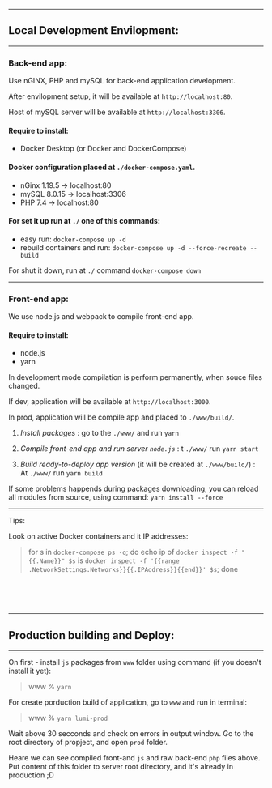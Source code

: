 ********************************

## Local Development Envilopment:

********************************

### Back-end app:

Use nGINX, PHP and mySQL for back-end application development.

After envilopment setup, it will be available at `http://localhost:80`.

Host of mySQL server will be available at `http://localhost:3306`.

#### Require to install:
* Docker Desktop (or Docker and DockerCompose)

#### Docker configuration placed at `./docker-compose.yaml`. 
* nGinx 1.19.5    -> localhost:80
* mySQL 8.0.15    -> localhost:3306
* PHP 7.4         -> localhost:80

#### For set it up run at `./` one of this commands:
* easy run: `docker-compose up -d`
* rebuild containers and run: `docker-compose up -d --force-recreate --build`

For shut it down, run at `./` command `docker-compose down`

********************************

### Front-end app:

We use node.js and webpack to compile front-end app.

#### Require to install:
* node.js
* yarn

In development mode compilation is perform permanently, when souce files changed.

If dev, application will be available at `http://localhost:3000`.

In prod, application will be compile app and placed to `./www/build/`.

1. *Install packages* : go to the `./www/` and run `yarn`

2. *Compile front-end app and run server `node.js`* : t `./www/` run `yarn start`

3. *Build ready-to-deploy app version* (it will be created at `./www/build/`) : At `./www/` run `yarn build`

If some problems happends during packages downloading, you can reload all modules from source, using command: `yarn install --force`



********************************



Tips:

Look on active Docker containers and it IP addresses:
> for s in `docker-compose ps -q`; do echo ip of `docker inspect -f "{{.Name}}" $s` is `docker inspect -f '{{range .NetworkSettings.Networks}}{{.IPAddress}}{{end}}' $s`; done

<br/><br/><br/>
********************************

## Production building and Deploy:

********************************

On first - install `js` packages from `www` folder using command (if you doesn't install it yet):  

> www % `yarn` 

For create porduction build of application, go to `www` and run in terminal:  

> www % `yarn lumi-prod`  

Wait above 30 secconds and check on errors in output window. Go to the root directory of propject, and open `prod` folder.  

Heare we can see compiled front-and `js` and raw back-end `php` files above. Put content of this folder to server root directory, and it's already in production ;D
















